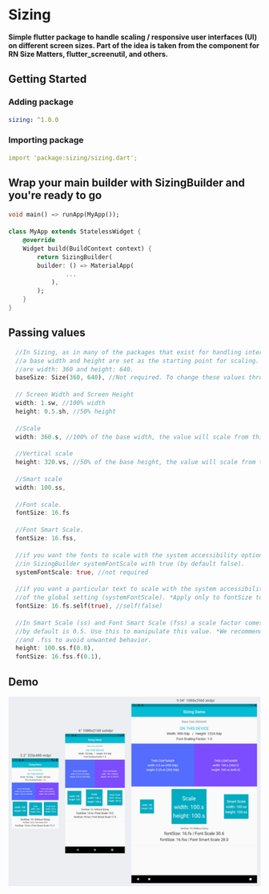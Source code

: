 # Sizing

**Simple flutter package to handle scaling / responsive user interfaces (UI) on different screen
sizes. Part of the idea is taken from the component for RN Size Matters, flutter_screenutil,
and others.**

## Getting Started

### Adding package

```yaml
sizing: ^1.0.0
```

### Importing package

```yaml
import 'package:sizing/sizing.dart';
```

## Wrap your main builder with SizingBuilder and you're ready to go

```dart
void main() => runApp(MyApp());

class MyApp extends StatelessWidget {
    @override
    Widget build(BuildContext context) {
        return SizingBuilder(
        builder: () => MaterialApp(
                ...
            ),
        );
    }
}
```

## Passing values

```dart
  //In Sizing, as in many of the packages that exist for handling interface scaling (responsive),
  //a base width and height are set as the starting point for scaling. In Sizing these base values
  //are width: 360 and height: 640.
  baseSize: Size(360, 640), //Not required. To change these values through SizingBuilder

  // Screen Width and Screen Height
  width: 1.sw, //100% width
  height: 0.5.sh, //50% height

  //Scale
  width: 360.s, //100% of the base width, the value will scale from this point.

  //Vertical scale
  height: 320.vs, //50% of the base height, the value will scale from this point.

  //Smart scale
  width: 100.ss,

  //Font scale.
  fontSize: 16.fs

  //Font Smart Scale.
  fontSize: 16.fss,

  //if you want the fonts to scale with the system accessibility option (Android / IOs) define
  //in SizingBuilder systemFontScale with true (by default false).
  systemFontScale: true, //not required

  //if you want a particular text to scale with the system accessibility option regardless
  //of the global setting (systemFontScale). *Apply only to fontSize to avoid unwanted behaviors.
  fontSize: 16.fs.self(true), //self(false)

  //In Smart Scale (ss) and Font Smart Scale (fss) a scale factor comes into play, this factor
  //by default is 0.5. Use this to manipulate this value. *We recommend only applying to .ss
  //and .fss to avoid unwanted behavior.
  height: 100.ss.f(0.8),
  fontSize: 16.fss.f(0.1),
```

## Demo

![example](demo.jpg)
